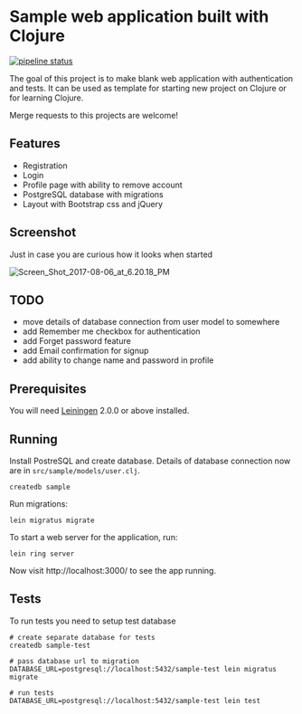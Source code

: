 # Sample web application built with Clojure

[![pipeline status](https://gitlab.com/dzaporozhets/clojure-web-application/badges/master/pipeline.svg)](https://gitlab.com/dzaporozhets/clojure-web-application/commits/master)

The goal of this project is to make blank web application with authentication and tests.
It can be used as template for starting new project on Clojure or for learning Clojure.

Merge requests to this projects are welcome!

## Features

* Registration
* Login
* Profile page with ability to remove account
* PostgreSQL database with migrations
* Layout with Bootstrap css and jQuery

## Screenshot

Just in case you are curious how it looks when started

![Screen_Shot_2017-08-06_at_6.20.18_PM](https://gitlab.com/dzaporozhets/clojure-web-application/uploads/6d8ba305b6b5cd7c046ffda55c4ebe16/Screen_Shot_2017-08-06_at_6.20.18_PM.png)

## TODO

* move details of database connection from user model to somewhere
* add Remember me checkbox for authentication
* add Forget password feature
* add Email confirmation for signup
* add ability to change name and password in profile

## Prerequisites

You will need [Leiningen][] 2.0.0 or above installed.

[leiningen]: https://github.com/technomancy/leiningen

## Running

Install PostreSQL and create database. Details of database connection now 
are in `src/sample/models/user.clj`. 

    createdb sample


Run migrations:

    lein migratus migrate


To start a web server for the application, run:

    lein ring server

Now visit http://localhost:3000/ to see the app running.

## Tests

To run tests you need to setup test database

    # create separate database for tests
    createdb sample-test

    # pass database url to migration
    DATABASE_URL=postgresql://localhost:5432/sample-test lein migratus migrate

    # run tests
    DATABASE_URL=postgresql://localhost:5432/sample-test lein test
